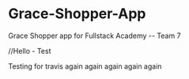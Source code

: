 # Grace-Shopper-App

Grace Shopper app for Fullstack Academy -- Team 7

//Hello - Test


Testing for travis again again again again again